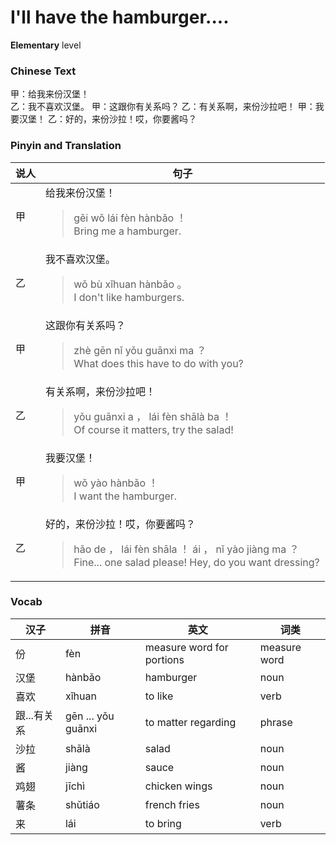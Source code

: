# I'll have the hamburger....
**Elementary** level
### Chinese Text
甲：给我来份汉堡！<br />乙：我不喜欢汉堡。
甲：这跟你有关系吗？
乙：有关系啊，来份沙拉吧！
甲：我要汉堡！
乙：好的，来份沙拉！哎，你要酱吗？

### Pinyin and Translation
|说人|句子|
|----|----|
|甲|给我来份汉堡！<blockquote>gěi wǒ lái fèn hànbǎo ！<br />Bring me a hamburger.</blockquote>|
|乙|我不喜欢汉堡。<blockquote>wǒ bù xǐhuan hànbǎo 。<br />I don't like hamburgers.</blockquote>|
|甲|这跟你有关系吗？<blockquote>zhè gēn nǐ yǒu guānxi ma ？<br />What does this have to do with you?</blockquote>|
|乙|有关系啊，来份沙拉吧！<blockquote>yǒu guānxi a ， lái fèn shālà ba ！<br />Of course it matters, try the salad!</blockquote>|
|甲|我要汉堡！<blockquote>wǒ yào hànbǎo ！<br />I want the hamburger.</blockquote>|
|乙|好的，来份沙拉！哎，你要酱吗？<blockquote>hǎo de ， lái fèn shāla ！ ái ， nǐ yào jiàng ma ？<br />Fine... one salad please! Hey, do you want dressing?</blockquote>|
### Vocab
|汉子|拼音|英文|词类|
|----|----|----|----|
|份|fèn|measure word for portions|measure word|
|汉堡|hànbǎo|hamburger|noun|
|喜欢|xǐhuan|to like|verb|
|跟...有关系|gēn ... yǒu guānxi|to matter regarding|phrase|
|沙拉|shālà|salad|noun|
|酱|jiàng|sauce|noun|
|鸡翅|jīchì|chicken wings|noun|
|薯条|shǔtiáo|french fries|noun|
|来|lái|to bring|verb|